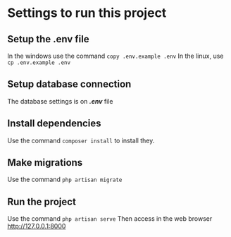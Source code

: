 # Settings to run this project

## Setup the .env file

In the windows use the command `copy .env.example .env`
In the linux, use `cp .env.example .env`

## Setup database connection

The database settings is on ***.env*** file

## Install dependencies

Use the command `composer install` to install they.

##  Make migrations

Use the command `php artisan migrate`

## Run the project

Use the command `php artisan serve`
Then access in the web browser <http://127.0.0.1:8000>